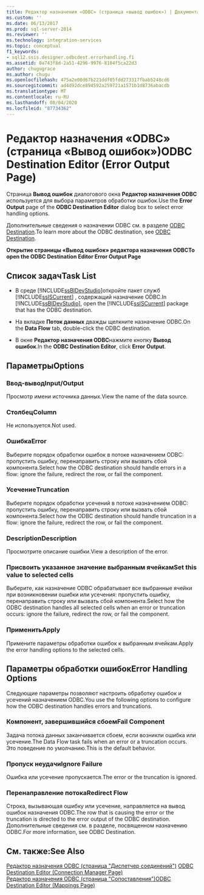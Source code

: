 ```yaml
---
title: Редактор назначения «ODBC» (страница «вывод ошибок») | Документация Майкрософт
ms.custom: ''
ms.date: 06/13/2017
ms.prod: sql-server-2014
ms.reviewer: ''
ms.technology: integration-services
ms.topic: conceptual
f1_keywords:
- sql12.ssis.designer.odbcdest.errorhandling.f1
ms.assetid: 0a743f8d-2a51-4296-9976-8104f5ca22d3
author: chugugrace
ms.author: chugu
ms.openlocfilehash: 475a2e00d67b221ddf05fdd273317fbab5248cd6
ms.sourcegitcommit: ad4d92dce894592a259721a1571b1d8736abacdb
ms.translationtype: MT
ms.contentlocale: ru-RU
ms.lasthandoff: 08/04/2020
ms.locfileid: "87734362"
---
```

# <a name="odbc-destination-editor-error-output-page"></a><span data-ttu-id="a4a6c-102">Редактор назначения «ODBC» (страница «Вывод ошибок»)</span><span class="sxs-lookup"><span data-stu-id="a4a6c-102">ODBC Destination Editor (Error Output Page)</span></span>
  <span data-ttu-id="a4a6c-103">Страница **Вывод ошибок** диалогового окна **Редактор назначения ODBC** используется для выбора параметров обработки ошибок.</span><span class="sxs-lookup"><span data-stu-id="a4a6c-103">Use the **Error Output** page of the **ODBC Destination Editor** dialog box to select error handling options.</span></span>  
  
 <span data-ttu-id="a4a6c-104">Дополнительные сведения о назначении ODBC см. в разделе [ODBC Destination](data-flow/odbc-destination.md).</span><span class="sxs-lookup"><span data-stu-id="a4a6c-104">To learn more about the ODBC destination, see [ODBC Destination](data-flow/odbc-destination.md).</span></span>  
  
 <span data-ttu-id="a4a6c-105">**Открытие страницы «Вывод ошибок» редактора назначения ODBC**</span><span class="sxs-lookup"><span data-stu-id="a4a6c-105">**To open the ODBC Destination Editor Error Output Page**</span></span>  
  
## <a name="task-list"></a><span data-ttu-id="a4a6c-106">Список задач</span><span class="sxs-lookup"><span data-stu-id="a4a6c-106">Task List</span></span>  
  
-   <span data-ttu-id="a4a6c-107">В среде [!INCLUDE[ssBIDevStudio](../includes/ssbidevstudio-md.md)]откройте пакет служб [!INCLUDE[ssISCurrent](../includes/ssiscurrent-md.md)] , содержащий назначение ODBC.</span><span class="sxs-lookup"><span data-stu-id="a4a6c-107">In [!INCLUDE[ssBIDevStudio](../includes/ssbidevstudio-md.md)], open the [!INCLUDE[ssISCurrent](../includes/ssiscurrent-md.md)] package that has the ODBC destination.</span></span>  
  
-   <span data-ttu-id="a4a6c-108">На вкладке **Поток данных** дважды щелкните назначение ODBC.</span><span class="sxs-lookup"><span data-stu-id="a4a6c-108">On the **Data Flow** tab, double-click the ODBC destination.</span></span>  
  
-   <span data-ttu-id="a4a6c-109">В окне **Редактор назначения ODBC**нажмите кнопку **Вывод ошибок**.</span><span class="sxs-lookup"><span data-stu-id="a4a6c-109">In the **ODBC Destination Editor**, click **Error Output**.</span></span>  
  
## <a name="options"></a><span data-ttu-id="a4a6c-110">Параметры</span><span class="sxs-lookup"><span data-stu-id="a4a6c-110">Options</span></span>  
  
### <a name="inputoutput"></a><span data-ttu-id="a4a6c-111">Ввод-вывод</span><span class="sxs-lookup"><span data-stu-id="a4a6c-111">Input/Output</span></span>  
 <span data-ttu-id="a4a6c-112">Просмотр имени источника данных.</span><span class="sxs-lookup"><span data-stu-id="a4a6c-112">View the name of the data source.</span></span>  
  
### <a name="column"></a><span data-ttu-id="a4a6c-113">Столбец</span><span class="sxs-lookup"><span data-stu-id="a4a6c-113">Column</span></span>  
 <span data-ttu-id="a4a6c-114">Не используется.</span><span class="sxs-lookup"><span data-stu-id="a4a6c-114">Not used.</span></span>  
  
### <a name="error"></a><span data-ttu-id="a4a6c-115">Ошибка</span><span class="sxs-lookup"><span data-stu-id="a4a6c-115">Error</span></span>  
 <span data-ttu-id="a4a6c-116">Выберите порядок обработки ошибок в потоке назначением ODBC: пропустить ошибку, перенаправить строку или вызвать сбой компонента.</span><span class="sxs-lookup"><span data-stu-id="a4a6c-116">Select how the ODBC destination should handle errors in a flow: ignore the failure, redirect the row, or fail the component.</span></span>  
  
### <a name="truncation"></a><span data-ttu-id="a4a6c-117">Усечение</span><span class="sxs-lookup"><span data-stu-id="a4a6c-117">Truncation</span></span>  
 <span data-ttu-id="a4a6c-118">Выберите порядок обработки усечений в потоке назначением ODBC: пропустить ошибку, перенаправить строку или вызвать сбой компонента.</span><span class="sxs-lookup"><span data-stu-id="a4a6c-118">Select how the ODBC destination should handle truncation in a flow: ignore the failure, redirect the row, or fail the component.</span></span>  
  
### <a name="description"></a><span data-ttu-id="a4a6c-119">Description</span><span class="sxs-lookup"><span data-stu-id="a4a6c-119">Description</span></span>  
 <span data-ttu-id="a4a6c-120">Просмотрите описание ошибки.</span><span class="sxs-lookup"><span data-stu-id="a4a6c-120">View a description of the error.</span></span>  
  
### <a name="set-this-value-to-selected-cells"></a><span data-ttu-id="a4a6c-121">Присвоить указанное значение выбранным ячейкам</span><span class="sxs-lookup"><span data-stu-id="a4a6c-121">Set this value to selected cells</span></span>  
 <span data-ttu-id="a4a6c-122">Выберите, как назначение ODBC обрабатывает все выбранные ячейки при возникновении ошибки или усечения: пропустить ошибку, перенаправить строку или вызвать сбой компонента.</span><span class="sxs-lookup"><span data-stu-id="a4a6c-122">Select how the ODBC destination handles all selected cells when an error or truncation occurs: ignore the failure, redirect the row, or fail the component.</span></span>  
  
### <a name="apply"></a><span data-ttu-id="a4a6c-123">Применить</span><span class="sxs-lookup"><span data-stu-id="a4a6c-123">Apply</span></span>  
 <span data-ttu-id="a4a6c-124">Примените параметры обработки ошибок к выбранным ячейкам.</span><span class="sxs-lookup"><span data-stu-id="a4a6c-124">Apply the error handling options to the selected cells.</span></span>  
  
## <a name="error-handling-options"></a><span data-ttu-id="a4a6c-125">Параметры обработки ошибок</span><span class="sxs-lookup"><span data-stu-id="a4a6c-125">Error Handling Options</span></span>  
 <span data-ttu-id="a4a6c-126">Следующие параметры позволяют настроить обработку ошибок и усечений назначением ODBC.</span><span class="sxs-lookup"><span data-stu-id="a4a6c-126">You use the following options to configure how the ODBC destination handles errors and truncations.</span></span>  
  
### <a name="fail-component"></a><span data-ttu-id="a4a6c-127">Компонент, завершившийся сбоем</span><span class="sxs-lookup"><span data-stu-id="a4a6c-127">Fail Component</span></span>  
 <span data-ttu-id="a4a6c-128">Задача потока данных заканчивается сбоем, если возникли ошибка или усечение.</span><span class="sxs-lookup"><span data-stu-id="a4a6c-128">The Data Flow task fails when an error or a truncation occurs.</span></span> <span data-ttu-id="a4a6c-129">Это поведение по умолчанию.</span><span class="sxs-lookup"><span data-stu-id="a4a6c-129">This is the default behavior.</span></span>  
  
### <a name="ignore-failure"></a><span data-ttu-id="a4a6c-130">Пропуск неудачи</span><span class="sxs-lookup"><span data-stu-id="a4a6c-130">Ignore Failure</span></span>  
 <span data-ttu-id="a4a6c-131">Ошибка или усечение пропускается.</span><span class="sxs-lookup"><span data-stu-id="a4a6c-131">The error or the truncation is ignored.</span></span>  
  
### <a name="redirect-flow"></a><span data-ttu-id="a4a6c-132">Перенаправление потока</span><span class="sxs-lookup"><span data-stu-id="a4a6c-132">Redirect Flow</span></span>  
 <span data-ttu-id="a4a6c-133">Строка, вызывающая ошибку или усечение, направляется на вывод ошибок назначения ODBC.</span><span class="sxs-lookup"><span data-stu-id="a4a6c-133">The row that is causing the error or the truncation is directed to the error output of the ODBC destination.</span></span> <span data-ttu-id="a4a6c-134">Дополнительные сведения см. в разделе, посвященном назначению ODBC.</span><span class="sxs-lookup"><span data-stu-id="a4a6c-134">For more information, see ODBC Destination.</span></span>  
  
## <a name="see-also"></a><span data-ttu-id="a4a6c-135">См. также:</span><span class="sxs-lookup"><span data-stu-id="a4a6c-135">See Also</span></span>  
 <span data-ttu-id="a4a6c-136">[Редактор назначения ODBC &#40;страница "Диспетчер соединений"&#41;](../../2014/integration-services/odbc-destination-editor-connection-manager-page.md) </span><span class="sxs-lookup"><span data-stu-id="a4a6c-136">[ODBC Destination Editor &#40;Connection Manager Page&#41;](../../2014/integration-services/odbc-destination-editor-connection-manager-page.md) </span></span>  
 [<span data-ttu-id="a4a6c-137">Редактор назначения ODBC (страница "Сопоставления")</span><span class="sxs-lookup"><span data-stu-id="a4a6c-137">ODBC Destination Editor &#40;Mappings Page&#41;</span></span>](../../2014/integration-services/odbc-destination-editor-mappings-page.md)  
  
  
